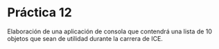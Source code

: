 # Práctica 12

Elaboración de una aplicación de consola que contendrá una lista de 10 objetos que sean de utilidad durante la carrera de ICE.
